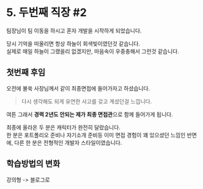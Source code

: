 # 5. 두번째 직장 #2

팀장님이 팀 이동을 하시고 혼자 개발을 시작하게 되었습니다.  

당시 기억을 떠올리면 항상 하늘이 회색빛이였던것 같습니다.  
실제로 매일 하늘이 그랬을리 없겠지만, 마음속이 우중충해서 그런것 같습니다.  

## 첫번째 후임

오전에 불쑥 사장님께서 같이 최종면접에 들어가자고 하셨습니다.  


> 다시 생각해도 되게 유연한 사고를 갖고 계셨던걸 느낍니다.  

여튼 그래서 **경력 2년도 안되는 제가 최종 면접관**으로 함께 들어가게 됩니다.  
  
최종에 올라온 두 분은 캐릭터가 완전히 달랐습니다.  
한 분은 포트폴리오 준비나 자기소개 준비등 이미 면접 경험이 꽤 있으셨던 느낌인 반면에, 다른 한 분은 전형적인 개발자 스타일이였습니다.  


## 학습방법의 변화

강의형 -> 블로그로

